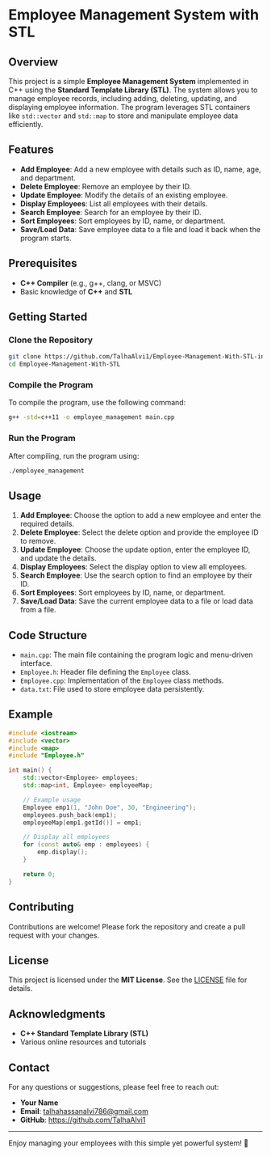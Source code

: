 # Employee Management System with STL

## Overview

This project is a simple **Employee Management System** implemented in C++ using the **Standard Template Library (STL)**. The system allows you to manage employee records, including adding, deleting, updating, and displaying employee information. The program leverages STL containers like `std::vector` and `std::map` to store and manipulate employee data efficiently.

## Features

- **Add Employee**: Add a new employee with details such as ID, name, age, and department.
- **Delete Employee**: Remove an employee by their ID.
- **Update Employee**: Modify the details of an existing employee.
- **Display Employees**: List all employees with their details.
- **Search Employee**: Search for an employee by their ID.
- **Sort Employees**: Sort employees by ID, name, or department.
- **Save/Load Data**: Save employee data to a file and load it back when the program starts.

## Prerequisites

- **C++ Compiler** (e.g., g++, clang, or MSVC)
- Basic knowledge of **C++** and **STL**

## Getting Started

### Clone the Repository

```bash
git clone https://github.com/TalhaAlvi1/Employee-Management-With-STL-in-C-.git
cd Employee-Management-With-STL
```

### Compile the Program

To compile the program, use the following command:

```bash
g++ -std=c++11 -o employee_management main.cpp
```

### Run the Program

After compiling, run the program using:

```bash
./employee_management
```

## Usage

1. **Add Employee**: Choose the option to add a new employee and enter the required details.
2. **Delete Employee**: Select the delete option and provide the employee ID to remove.
3. **Update Employee**: Choose the update option, enter the employee ID, and update the details.
4. **Display Employees**: Select the display option to view all employees.
5. **Search Employee**: Use the search option to find an employee by their ID.
6. **Sort Employees**: Sort employees by ID, name, or department.
7. **Save/Load Data**: Save the current employee data to a file or load data from a file.

## Code Structure

- `main.cpp`: The main file containing the program logic and menu-driven interface.
- `Employee.h`: Header file defining the `Employee` class.
- `Employee.cpp`: Implementation of the `Employee` class methods.
- `data.txt`: File used to store employee data persistently.

## Example

```cpp
#include <iostream>
#include <vector>
#include <map>
#include "Employee.h"

int main() {
    std::vector<Employee> employees;
    std::map<int, Employee> employeeMap;

    // Example usage
    Employee emp1(1, "John Doe", 30, "Engineering");
    employees.push_back(emp1);
    employeeMap[emp1.getId()] = emp1;

    // Display all employees
    for (const auto& emp : employees) {
        emp.display();
    }

    return 0;
}
```

## Contributing

Contributions are welcome! Please fork the repository and create a pull request with your changes.

## License

This project is licensed under the **MIT License**. See the [LICENSE](LICENSE) file for details.

## Acknowledgments

- **C++ Standard Template Library (STL)**
- Various online resources and tutorials

## Contact

For any questions or suggestions, please feel free to reach out:

- **Your Name**
- **Email**: talhahassanalvi786@gmail.com
- **GitHub**: https://github.com/TalhaAlvi1

---

Enjoy managing your employees with this simple yet powerful system! 🚀
